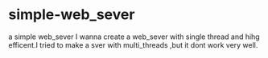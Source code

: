 # simple-web_sever
a simple web_sever
I wanna create a web_sever with single thread and hihg efficent.I tried to make a sver with multi_threads ,but it dont work very well. 
